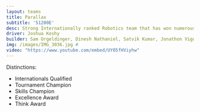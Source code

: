 ```yaml
---
layout: teams
title: Parallax
subtitle: '51200E'
desc: Strong Internationally ranked Robotics team that has won numerous awards including best Programming at State. Ready to compete at Worlds in 2023
driver: Joshua Koshy
builder: Sam Orgeldinger, Dinesh Nathaniel, Satvik Kumar, Jonathon Vigo, Prakul Sheridar
img: /images/IMG_3036.jpg #
video: "https://www.youtube.com/embed/UY05fHViyhw" 
---
```

Distinctions:
- Internationals Qualified
- Tournament Champion
- Skills Champion
- Excellence Award
- Think Award
